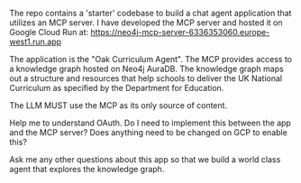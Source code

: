 The repo contains a 'starter' codebase to build a chat agent application that utilizes an MCP server.
I have developed the MCP server and hosted it on Google Cloud Run at:
https://neo4j-mcp-server-6336353060.europe-west1.run.app

The application is the "Oak Curriculum Agent". The MCP provides access to a knowledge graph hosted on Neo4j AuraDB. The knowledge graph maps out a structure and resources that help schools to deliver the UK National Curriculum as specified by the Department for Education.

The LLM MUST use the MCP as its only source of content.

Help me to understand OAuth. Do I need to implement this between the app and the MCP server? Does anything need to be changed on GCP to enable this?

Ask me any other questions about this app so that we build a world class agent that explores the knowledge graph.
